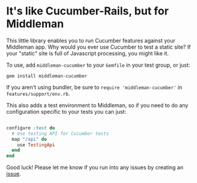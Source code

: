 # It's like Cucumber-Rails, but for Middleman

This little library enables you to run Cucumber features against your Middleman app. Why would you ever use Cucumber to test a static site? If your "static" site is full of Javascript processing, you might like it.

To use, add `middleman-cucumber` to your `Gemfile` in your test group, or just:

    gem install middleman-cucumber

If you aren't using bundler, be sure to `require 'middleman-cucumber'` in `features/support/env.rb`.


This also adds a test environment to Middleman, so if you need to do any configuration specific to your tests you can just:

```ruby

configure :test do
  # Use testing API for Cucumber tests
  map "/api" do
    use TestingApi
  end
end

```

Good luck! Please let me know if you run into any issues by creating an [issue](/d-i/middleman-cucumber/issues).

